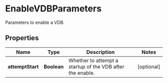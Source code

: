 

# EnableVDBParameters

Parameters to enable a VDB.

## Properties

| Name | Type | Description | Notes |
|------------ | ------------- | ------------- | -------------|
|**attemptStart** | **Boolean** | Whether to attempt a startup of the VDB after the enable. |  [optional] |



